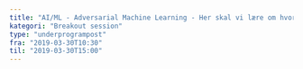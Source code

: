 ```yaml
---
title: "AI/ML - Adversarial Machine Learning - Her skal vi lære om hvordan man kan lure en image classifier, slik at man (i teorien) kan låse opp en iPhone med faceId"
kategori: "Breakout session"
type: "underprogrampost"
fra: "2019-03-30T10:30"
til: "2019-03-30T15:00"
---
```


